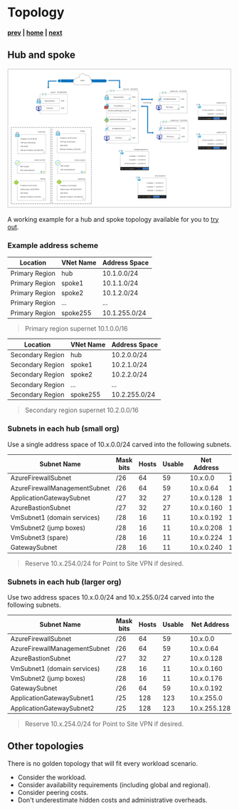 # Topology

#### [prev](./routing.md) | [home](./welcome.md)  | [next](./security.md)

## Hub and spoke 

![Topology Diagram](/png/topology.png)

A working example for a hub and spoke topology available for you to [try out](/deploy/README.md).

### Example address scheme

Location | VNet Name | Address Space
---|---|---
Primary Region | hub | 10.1.0.0/24
Primary Region | spoke1 | 10.1.1.0/24
Primary Region | spoke2 | 10.1.2.0/24
Primary Region | ... | ...
Primary Region | spoke255 | 10.1.255.0/24

> Primary region supernet 10.1.0.0/16

Location | VNet Name | Address Space
---|---|---
Secondary Region | hub | 10.2.0.0/24
Secondary Region | spoke1 | 10.2.1.0/24
Secondary Region | spoke2 | 10.2.2.0/24
Secondary Region | ... | ...
Secondary Region | spoke255 | 10.2.255.0/24

> Secondary region supernet 10.2.0.0/16

### Subnets in each hub (small org)

Use a single address space of 10.x.0.0/24 carved into the following subnets.

Subnet Name | Mask bits | Hosts | Usable | Net Address | Brst Address
---|---|---|---|---|---
AzureFirewallSubnet           | /26 | 64 | 59 | 10.x.0.0   | 10.x.0.63
AzureFirewallManagementSubnet | /26 | 64 | 59 | 10.x.0.64  | 10.x.0.127
ApplicationGatewaySubnet      | /27 | 32 | 27 | 10.x.0.128 | 10.x.0.159
AzureBastionSubnet            | /27 | 32 | 27 | 10.x.0.160 | 10.x.0.191
VmSubnet1 (domain services)   | /28 | 16 | 11 | 10.x.0.192 | 10.x.0.207
VmSubnet2 (jump boxes)        | /28 | 16 | 11 | 10.x.0.208 | 10.x.0.223
VmSubnet3 (spare)             | /28 | 16 | 11 | 10.x.0.224 | 10.x.0.239
GatewaySubnet                 | /28 | 16 | 11 | 10.x.0.240 | 10.x.0.255

> Reserve 10.x.254.0/24 for Point to Site VPN if desired.
### Subnets in each hub (larger org)

Use two address spaces 10.x.0.0/24 and 10.x.255.0/24 carved into the following subnets.

Subnet Name | Mask bits | Hosts | Usable | Net Address | Brst Address
---|---|---|---|---|---
AzureFirewallSubnet           | /26 | 64  | 59  | 10.x.0.0     | 10.x.0.63
AzureFirewallManagementSubnet | /26 | 64  | 59  | 10.x.0.64    | 10.x.0.127
AzureBastionSubnet            | /27 | 32  | 27  | 10.x.0.128   | 10.x.0.159
VmSubnet1 (domain services)   | /28 | 16  | 11  | 10.x.0.160   | 10.x.0.175
VmSubnet2 (jump boxes)        | /28 | 16  | 11  | 10.x.0.176   | 10.x.0.191
GatewaySubnet                 | /26 | 64  | 59  | 10.x.0.192   | 10.x.0.255
ApplicationGatewaySubnet1     | /25 | 128 | 123 | 10.x.255.0   | 10.x.255.127
ApplicationGatewaySubnet2     | /25 | 128 | 123 | 10.x.255.128 | 10.x.255.255

> Reserve 10.x.254.0/24 for Point to Site VPN if desired. 

## Other topologies

There is no golden topology that will fit every workload scenario.
- Consider the workload.
- Consider availability requirements (including global and regional).
- Consider peering costs.
- Don't underestimate hidden costs and administrative overheads.
